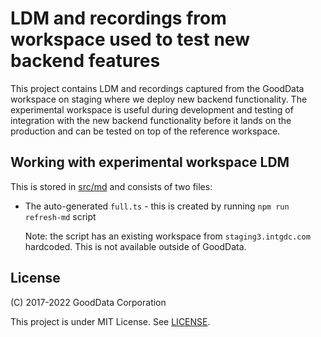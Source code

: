 # LDM and recordings from workspace used to test new backend features

This project contains LDM and recordings captured from the GoodData workspace on staging where we deploy new
backend functionality. The experimental workspace is useful during development and testing of integration with
the new backend functionality before it lands on the production and can be tested on top of the reference
workspace.

## Working with experimental workspace LDM

This is stored in [src/md](src/md) and consists of two files:

-   The auto-generated `full.ts` - this is created by running `npm run refresh-md` script

    Note: the script has an existing workspace from `staging3.intgdc.com` hardcoded. This is not available
    outside of GoodData.

## License

(C) 2017-2022 GoodData Corporation

This project is under MIT License. See [LICENSE](https://github.com/gooddata/gooddata-ui-sdk/blob/master/tools/experimental-workspace/LICENSE).
